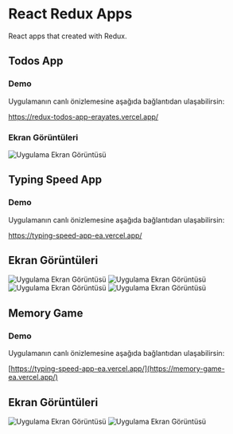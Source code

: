 # React Redux Apps
 React apps that created with Redux.

## Todos App
### Demo

Uygulamanın canlı önizlemesine aşağıda bağlantıdan ulaşabilirsin:

https://redux-todos-app-erayates.vercel.app/

### Ekran Görüntüleri

![Uygulama Ekran Görüntüsü](https://i.hizliresim.com/7q2imc0.png)

## Typing Speed App
### Demo

Uygulamanın canlı önizlemesine aşağıda bağlantıdan ulaşabilirsin:

https://typing-speed-app-ea.vercel.app/

## Ekran Görüntüleri

![Uygulama Ekran Görüntüsü](https://i.hizliresim.com/qhqqflj.png)
![Uygulama Ekran Görüntüsü](https://i.hizliresim.com/24e7k4p.png)
![Uygulama Ekran Görüntüsü](https://i.hizliresim.com/7nqtodc.png)
![Uygulama Ekran Görüntüsü](https://i.hizliresim.com/a2rz9d1.png)

## Memory Game
### Demo

Uygulamanın canlı önizlemesine aşağıda bağlantıdan ulaşabilirsin:

[https://typing-speed-app-ea.vercel.app/](https://memory-game-ea.vercel.app/)

## Ekran Görüntüleri

![Uygulama Ekran Görüntüsü](https://i.hizliresim.com/84lytp6.png)
![Uygulama Ekran Görüntüsü](https://i.hizliresim.com/emrc9t9.png)
